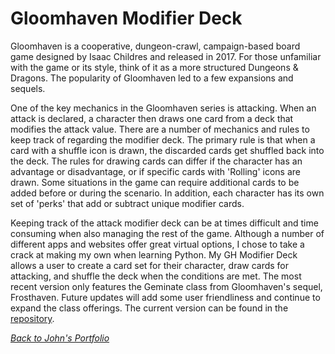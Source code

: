 # Gloomhaven Modifier Deck
Gloomhaven is a cooperative, dungeon-crawl, campaign-based board game designed by Isaac Childres and released in 2017. For those unfamiliar with the game or its style, think of it as a more structured Dungeons & Dragons. The popularity of Gloomhaven led to a few expansions and sequels.  

One of the key mechanics in the Gloomhaven series is attacking. When an attack is declared, a character then draws one card from a deck that modifies the attack value.  There are a number of mechanics and rules to keep track of regarding the modifier deck.  The primary rule is that when a card with a shuffle icon is drawn, the discarded cards get shuffled back into the deck.  The rules for drawing cards can differ if the character has an advantage or disadvantage, or if specific cards with 'Rolling' icons are drawn. Some situations in the game can require additional cards to be added before or during the scenario. In addition, each character has its own set of 'perks' that add or subtract unique modifier cards.  

Keeping track of the attack modifier deck can be at times difficult and time consuming when also managing the rest of the game.  Although a number of different apps and websites offer great virtual options, I chose to take a crack at making my own when learning Python.  My GH Modifier Deck allows a user to create a card set for their character, draw cards for attacking, and shuffle the deck when the conditions are met.  The most recent version only features the Geminate class from Gloomhaven's sequel, Frosthaven.  Future updates will add some user friendliness and continue to expand the class offerings.  The current version can be found in the [repository](https://github.com/jokrzesik/Gloomhaven_Modifier_Deck).

*[Back to John's Portfolio](https://jokrzesik.github.io/John_Okrzesik/)*
